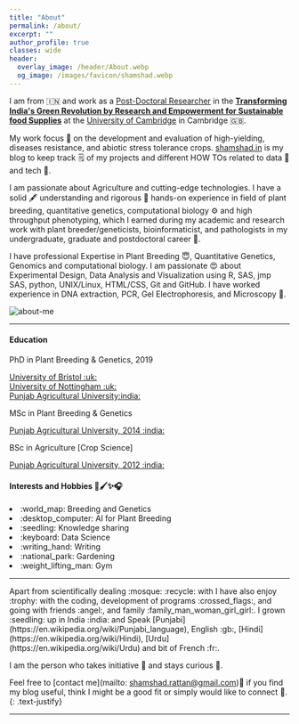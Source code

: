 ```yaml
---
title: "About"
permalink: /about/
excerpt: ""
author_profile: true
classes: wide
header:
  overlay_image: /header/About.webp
  og_image: /images/favicon/shamshad.webp
---
```


I am from :india: and work as a [Post-Doctoral Researcher](https://tigr2ess.globalfood.cam.ac.uk/staff/dr-mohammad-shamshad) in the **[Transforming India's Green Revolution by Research and Empowerment for Sustainable food Supplies](https://tigr2ess.globalfood.cam.ac.uk/fps/FP3)** at the [University of Cambridge](https://tigr2ess.globalfood.cam.ac.uk/staff/dr-mohammad-shamshad) in Cambridge :uk:.

My work focus :dart: on the development and evaluation of high-yielding, diseases resistance, and abiotic stress tolerance crops. [shamshad.in](https://www.shamshad.in) is my blog to keep track :spiral_notepad: of my projects and different HOW TOs related to data :microscope: and tech :satellite:.

I am passionate about Agriculture and cutting-edge technologies. I have a solid :fountain_pen: understanding and rigorous :pushpin: hands-on experience in field of plant breeding, quantitative genetics, computational biology :gear: and high throughput phenotyping, which I earned during my academic and research work with plant breeder/geneticists, bioinformaticist, and pathologists in my undergraduate, graduate and postdoctoral career :hear_no_evil:.

I have professional Expertise in Plant Breeding :innocent:, Quantitative Genetics, Genomics and computational biology. I am passionate :heart_eyes: about Experimental Design, Data Analysis and Visualization using R, SAS, jmp SAS, python, UNIX/Linux, HTML/CSS, Git and GitHub. I have worked experience in DNA extraction, PCR, Gel Electrophoresis, and Microscopy :microscope:.

<img id="about-me" src="/images/Shamshad_Rattan.webp" loading='lazy' alt="about-me">

<hr>
<div class="edu">
<div class="container-item">
<h4>Education <i class="fa-solid fa-school"></i></h4>
<span class="fa-solid fa-graduation-cap"> PhD in Plant Breeding & Genetics, 2019 </span><br> 
<p><a href="https://www.bristol.ac.uk/life-sciences/">University of Bristol :uk:</a><br> 
<a href="https://www.nottingham.ac.uk/biosciences/">University of Nottingham :uk: </a><br>
<a href="https://www.pau.edu/">Punjab Agricultural University:india:</a></p>
<span class="fa-solid fa-graduation-cap"> MSc in Plant Breeding & Genetics</span>
<p><a href="https://www.pau.edu/">Punjab Agricultural University, 2014 :india:</a></p>
<span class="fa-solid fa-graduation-cap"> BSc in  Agriculture [Crop Science]</span> 
<p><a href="https://www.pau.edu/">Punjab Agricultural University, 2012 :india:</a></p>
  </div>
<div class="container-item"><h4>Interests and Hobbies 🎨🖌️✨🎧</h4>
<div id="int">
<li>:world_map: Breeding and Genetics<br></li>
<li>:desktop_computer: AI for Plant Breeding<br></li>                  
<li>:seedling: Knowledge sharing<br></li>
<li>:keyboard: Data Science<br></li>
<li>:writing_hand: Writing<br></li>
<li>:national_park: Gardening<br></li>
<li>:weight_lifting_man: Gym<br></li>
</div>
 </div>
</div>
<hr>
Apart from scientifically dealing :mosque: :recycle: with I have also enjoy :trophy: with the coding, development of programs :crossed_flags:, and going with friends :angel:, and family :family_man_woman_girl_girl:. I grown :seedling: up in India :india: and Speak [Punjabi](https://en.wikipedia.org/wiki/Punjabi_language), English :gb:, [Hindi](https://en.wikipedia.org/wiki/Hindi), [Urdu](https://en.wikipedia.org/wiki/Urdu) and bit of French :fr:.

I am the person who takes initiative :baby_bottle: and stays curious :eagle:.

Feel free to [contact me](mailto: shamshad.rattan@gmail.com):envelope_with_arrow: if you find my blog useful, think I might be a good fit or simply would like to connect :medal_sports:.
{: .text-justify}

<hr>
